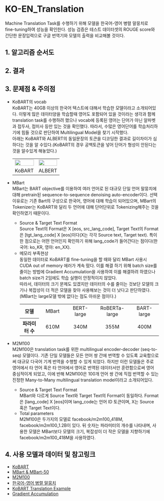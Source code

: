 # KO-EN_Translation
 Machine Translation Task를 수행하기 위해 모델을 한국어-영어 병렬 말뭉치로 fine-tuning하여 성능을 확인한다. 성능 검증은 테스트 데이터셋의 ROUGE score와 간단한 문장입력으로 구글 번역기와 모델의 출력을 비교해볼 것이다.

## 1. 알고리즘 순서도

## 2. 결과

## 3. 문제점 & 주의점
- KoBART의 vocab <br>
KoBART는 40GB 이상의 한국어 텍스트에 대해서 학습한 모델이라고 소개되어있다. 이렇게 많은 데이터양을 학습할때 영어도 포함되어 있을 것이라는 생각과 함께 translation task를 수행하려 했으나 vocab에 등록된 영어는 단어가 아닌 알파벳과 접두사, 접미사 등만 있는 것을 확인했다. 
따라서, 수많은 영어단어를 학습처리하기에 힘들 것으로 판단하여 Multilingual Model을 찾기 시작했다.<br>
아래는 KoBART와 ALBERT의 동일문장의 토큰을 디코딩한 결과로 길이차이가 심하다는 것을 알 수있다.(KoBART의 경우 공백토큰을 넣어 단어가 형성이 안된다는 것을 알수있게 해놓았다.)
<br><table border ="0">
    <tr>
      <td><img src="https://user-images.githubusercontent.com/86700191/223634558-2d43eb45-ffdc-401a-8546-b49b2cc97cf1.PNG" width="100%" height="100%"></td>
      <td><img src="https://user-images.githubusercontent.com/86700191/223634552-dd6b6c54-98fa-4fba-ac8f-dd0e9bacb007.PNG" width="100%" height="100%"></td>
    </tr>
    <tr>
      <td align ="center">KoBART</td>
      <td align ="center">ALBERT</td>
    </tr></table>

- MBart <br>
MBart는 BART objective를 이용하여 여러 언어로 된 대규모 단일 언어 말뭉치에 대해 pretrain된 sequence-to-sequence denoising auto-encoder이다. 선택이유로는 기존 Bart의 구성으로 한국어, 영어에 대해 학습이 되어있으며, MBart의 Tokenizer는 KoBART와 달리 두 언어에 대해 단어단위로 Tokenizing해주는 것을 확인하였기 때문이다. <br>
  - Source & Target Text Format <br>
  Source Text의 Format은 X [eos, src_lang_code], Target Text의 Format은 [tgt_lang_code] X [eos]이다(X는 각각 Source text, Target text). 특이한 점으로는 어떤 언어인지 확인하기 위해 lang_code가 들어간다는 점이다(한국어: ko_KR, 영아: en_XX).
  - 메모리 부족현상 <br>
  동일한 데이터로 KoBART를 fine-tuning을 할 때와 달리 MBart 사용시 CUDA out of memory 에러가 계속 떴다. 이를 해결 하기 위해 batch size를 줄이는 방법에 Gradient Accumulation을 사용하여 이를 해결하려 하였으나 batch size가 2임에도 학습 실행이 안정적이지 않았다. <br>
  따라서, 데이터의 크기 문제도 있겠지만 데이터의 수를 줄이는 것보단 모델의 크기나 복잡성이 더 적은 모델을 찾아 사용해보는 것이 더 낫다고 판단하였다.(MBart는 large모델 밖에 없다는 점도 아쉬운 점이다.)
  <br><table border ="0">
    <tr align ="center">
    <th width = "200">모델</th>
    <td width = "200">MBart</td>
    <td width = "200">BERT-large</td>
    <td width = "200">RoBERTa-large</td>
    <td width = "200">BART-large</td>
    </tr>
    <tr align ="center">
    <th>파라미터 수</th>
    <td>610M</td>
    <td>340M</td>
    <td>355M</td>
    <td>400M</td>
    </tr></table>

- M2M100 <br>
M2M100은 translation task를 위한 multilingual encoder-decoder (seq-to-seq) 모델이다. 기존 단일 모델들은 모든 언어 쌍 간에 번역할 수 있도록 교육함으로써 대규모 다국어 기계 번역을 수행할 수 있게 되었다.
하지만 이런 모델들은 주로 영어에서 타 언어 혹은 타 언어에서 영어로 번역된 데이터서만 훈련함으로써 영어 중심적이게 되었고, 이에 반해 M2M100은 100개 언어 쌍 간에 직접 번역할 수 있는 진정한 Many-to-Many multilingual translation model이라고 소개되어있다.
  - Source & Target Text Format <br>
MBart와 다르게 Source Text와 Target Text의 Format이 동일하다. Format은 [lang_code] X [eos]이며 lang_code는 언어 ID 토큰이며, X는 Source 혹은 Target Text이다. 
  - Total parameters <br>
M2M100은 두가지의 모델로 facebook/m2m100_418M, facebook/m2m100_1.2B이 있다. 뒤 숫자는 파라미터의 개수를 나타내며, 사용한 모델은 MBart보다 모델의 크기, 복잡성이 더 작은 모델을 지향하기에 facebook/m2m100_418M을 사용하였다.

## 4. 사용 모델과 데이터 및 참고링크
- [KoBART](https://github.com/SKT-AI/KoBART)
- [MBart & MBart-50](https://huggingface.co/docs/transformers/model_doc/mbart)
- [M2M100](https://huggingface.co/docs/transformers/model_doc/m2m_100)
- [한국어-영어 병렬 말뭉치](https://github.com/jungyeul/korean-parallel-corpora)
- [KoBART Translation Example](https://github.com/seujung/KoBART-translation)
- [Gradient Accumulation](https://kozodoi.me/blog/20210219/gradient-accumulation)
